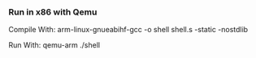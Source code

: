 
### Run in x86 with Qemu

Compile With:
arm-linux-gnueabihf-gcc -o shell shell.s -static -nostdlib

Run With:
qemu-arm ./shell